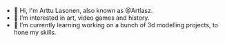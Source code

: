 - 👋 Hi, I'm Arttu Lasonen, also known as @Artlasz.
- 👀 I’m interested in art, video games and history.
- 🌱 I’m currently learning working on a bunch of 3d modelling projects, to hone my skills.

<!---
Artlasz/Artlasz is a ✨ special ✨ repository because its `README.md` (this file) appears on your GitHub profile.
You can click the Preview link to take a look at your changes.
--->
